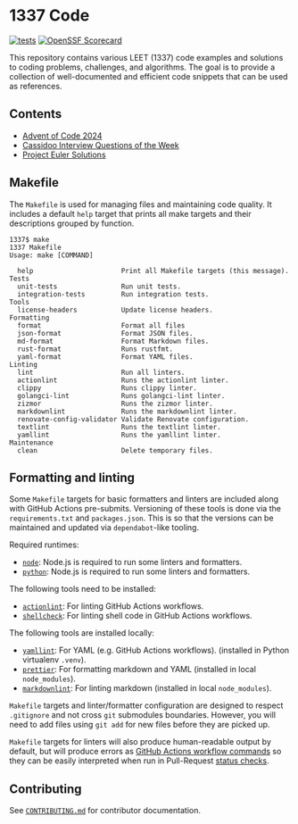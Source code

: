 # 1337 Code

[![tests](https://github.com/ianlewis/1337/actions/workflows/pre-submit.units.yml/badge.svg)](https://github.com/ianlewis/1337/actions/workflows/pre-submit.units.yml) [![OpenSSF Scorecard](https://api.securityscorecards.dev/projects/github.com/ianlewis/1337/badge)](https://securityscorecards.dev/viewer/?uri=github.com%2Fianlewis%2F1337)

This repository contains various LEET (1337) code examples and solutions to
coding problems, challenges, and algorithms. The goal is to provide a collection
of well-documented and efficient code snippets that can be used as references.

## Contents

- [Advent of Code 2024](./aoc2024)
- [Cassidoo Interview Questions of the Week](./cassidoo)
- [Project Euler Solutions](./euler)

## Makefile

The `Makefile` is used for managing files and maintaining code quality. It
includes a default `help` target that prints all make targets and their
descriptions grouped by function.

```shell
1337$ make
1337 Makefile
Usage: make [COMMAND]

  help                      Print all Makefile targets (this message).
Tests
  unit-tests                Run unit tests.
  integration-tests         Run integration tests.
Tools
  license-headers           Update license headers.
Formatting
  format                    Format all files
  json-format               Format JSON files.
  md-format                 Format Markdown files.
  rust-format               Runs rustfmt.
  yaml-format               Format YAML files.
Linting
  lint                      Run all linters.
  actionlint                Runs the actionlint linter.
  clippy                    Runs clippy linter.
  golangci-lint             Runs golangci-lint linter.
  zizmor                    Runs the zizmor linter.
  markdownlint              Runs the markdownlint linter.
  renovate-config-validator Validate Renovate configuration.
  textlint                  Runs the textlint linter.
  yamllint                  Runs the yamllint linter.
Maintenance
  clean                     Delete temporary files.
```

## Formatting and linting

Some `Makefile` targets for basic formatters and linters are included along
with GitHub Actions pre-submits. Versioning of these tools is done via the
`requirements.txt` and `packages.json`. This is so that the versions can be
maintained and updated via `dependabot`-like tooling.

Required runtimes:

- [`node`]: Node.js is required to run some linters and formatters.
- [`python`]: Node.js is required to run some linters and formatters.

The following tools need to be installed:

- [`actionlint`]: For linting GitHub Actions workflows.
- [`shellcheck`]: For linting shell code in GitHub Actions workflows.

The following tools are installed locally:

- [`yamllint`]: For YAML (e.g. GitHub Actions workflows). (installed in Python
  virtualenv `.venv`).
- [`prettier`]: For formatting markdown and YAML (installed in local
  `node_modules`).
- [`markdownlint`]: For linting markdown (installed in local `node_modules`).

`Makefile` targets and linter/formatter configuration are designed to respect
`.gitignore` and not cross `git` submodules boundaries. However, you will need
to add files using `git add` for new files before they are picked up.

`Makefile` targets for linters will also produce human-readable output by
default, but will produce errors as [GitHub Actions workflow
commands](https://docs.github.com/en/actions/writing-workflows/choosing-what-your-workflow-does/workflow-commands-for-github-actions)
so they can be easily interpreted when run in Pull-Request [status
checks](https://docs.github.com/en/pull-requests/collaborating-with-pull-requests/collaborating-on-repositories-with-code-quality-features/about-status-checks).

## Contributing

See [`CONTRIBUTING.md`](./CONTRIBUTING.md) for contributor documentation.

[`actionlint`]: https://github.com/rhysd/actionlint
[`markdownlint`]: https://github.com/DavidAnson/markdownlint
[`yamllint`]: https://www.yamllint.com/
[`prettier`]: https://prettier.io/
[`shellcheck`]: https://www.shellcheck.net/
[`node`]: https://nodejs.org/
[`python`]: https://www.python.org/
